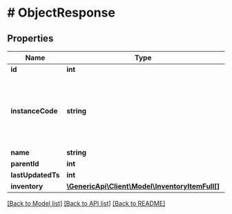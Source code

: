 # # ObjectResponse

## Properties

Name | Type | Description | Notes
------------ | ------------- | ------------- | -------------
**id** | **int** |  | 
**instanceCode** | **string** | Уникальный алфавитно-цифровой идентификатор инстанса, которому принадлежит объект | [optional] 
**name** | **string** |  | 
**parentId** | **int** |  | [optional] 
**lastUpdatedTs** | **int** |  | [optional] 
**inventory** | [**\GenericApi\Client\Model\InventoryItemFull[]**](InventoryItemFull.md) |  | [optional] 

[[Back to Model list]](../../README.md#documentation-for-models) [[Back to API list]](../../README.md#documentation-for-api-endpoints) [[Back to README]](../../README.md)


